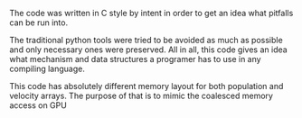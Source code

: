 The code was written in C style by intent in order
to get an idea what pitfalls can be run into.

The traditional python tools were tried to be avoided as much
as possible and only necessary ones were preserved. All in all,
this code gives an idea what mechanism and data structures
a programer has to use in any compiling language.

This code has absolutely different memory layout for both
population and velocity arrays. The purpose of that is to mimic
the coalesced memory access on GPU